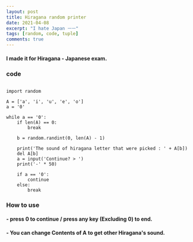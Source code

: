 ```yaml
---
layout: post
title: Hiragana random printer
date: 2021-04-08
excerpt: "I hate Japan ㅡㅡ"
tags: [random, code, tuple]
comments: true
---
```


#### I made it for Hiragana - Japanese exam.

### code

~~~

import random

A = ['a', 'i', 'u', 'e', 'o']
a = '0'

while a == '0':
    if len(A) == 0:
        break

    b = random.randint(0, len(A) - 1)

    print('The sound of hiragana letter that were picked : ' + A[b])
    del A[b]
    a = input('Continue? > ')
    print('-' * 50)

    if a == '0':
        continue
    else:
        break
~~~

### How to use
#### - press 0 to continue / press any key (Excluding 0) to end.
#### - You can change Contents of A to get other Hiragana's sound.
